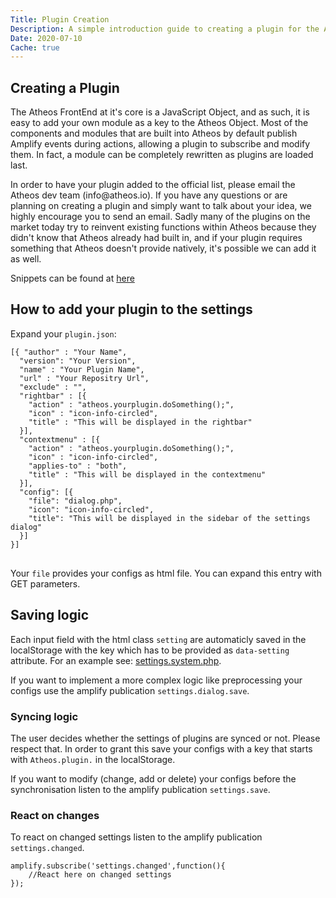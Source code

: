 ```yaml
---
Title: Plugin Creation
Description: A simple introduction guide to creating a plugin for the Atheos IDE
Date: 2020-07-10
Cache: true
---
```

<section>
	<h1>Creating a Plugin</h1>
	<p>The Atheos FrontEnd at it&#39;s core is a JavaScript Object, and as such, it is easy to add your own module as a key to the Atheos Object. Most of the components and modules that are built into Atheos by default publish Amplify events during actions, allowing a plugin to subscribe and modify them. In fact, a module can be completely rewritten as plugins are loaded last.</p>
	<p>In order to have your plugin added to the official list, please email the Atheos dev team (info@atheos.io). If you have any questions or are planning on creating a plugin and simply want to talk about your idea, we highly encourage you to send an email. Sadly many of the plugins on the market today try to reinvent existing functions within Atheos because they didn&#39;t know that Atheos already had built in, and if your plugin requires something that Atheos doesn&#39;t provide natively, it&#39;s possible we can add it as well.</p>
	<p>Snippets can be found at <a href="/docs/contributing/plugins/snippets">here</a></p>
</section>
<section>
	<h2>How to add your plugin to the settings</h2>
	<p>Expand your <code>plugin.json</code>:</p>
	<pre><code class="lang-json">[{ "author" : "Your Name",
  "version": "Your Version",
  "name" : "Your Plugin Name",
  "url" : "Your Repositry Url",
  "exclude" : "",
  "rightbar" : [{
    "action" : "atheos.yourplugin.doSomething();",
    "icon" : "icon-info-circled",
    "title" : "This will be displayed in the rightbar"
  }],
  "contextmenu" : [{
    "action" : "atheos.yourplugin.doSomething();",
    "icon" : "icon-info-circled",
    "applies-to" : "both",
    "title" : "This will be displayed in the contextmenu"
  }],
  "config": [{
    "file": "dialog.php",
    "icon": "icon-info-circled",
    "title": "This will be displayed in the sidebar of the settings dialog"
  }]
}]
</code>
</pre>
	<p>Your <code>file</code> provides your configs as html file. You can expand this entry with GET parameters.</p>
</section>
<section>	
	<h2>Saving logic</h2>
	<p>Each input field with the html class <code>setting</code> are automaticly saved in the localStorage with the key which has to be provided as <code>data-setting</code> attribute. For an example see: <a href="https://github.com/Atheos/Atheos/tree/master/components/settings/settings.system.php#L12">settings.system.php</a>.</p>
	<p>If you want to implement a more complex logic like preprocessing your configs use the amplify publication <code>settings.dialog.save</code>.</p>
	<h3 id="syncing-logic">Syncing logic</h3>
	<p>The user decides whether the settings of plugins are synced or not. Please respect that. In order to grant this save your configs with a key that starts with <code>Atheos.plugin.</code> in the localStorage.</p>
	<p>If you want to modify (change, add or delete) your configs before the synchronisation listen to the amplify publication <code>settings.save</code>.</p>
	<h3 id="react-on-changes">React on changes</h3>
	<p>To react on changed settings listen to the amplify publication <code>settings.changed</code>.</p> <pre><code class="lang-js">amplify.subscribe('settings.changed',function(){
    //React here on changed settings
});
</code></pre> </section>